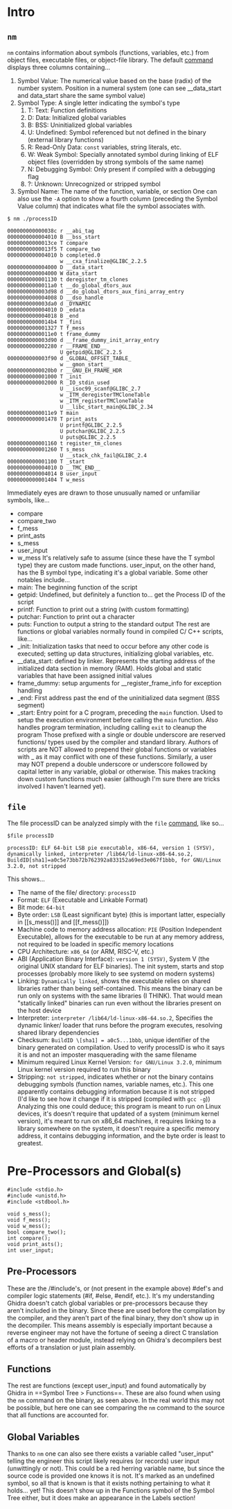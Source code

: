 # Intro
## `nm`
`nm` contains information about symbols (functions, variables, etc.) from object files, executable files, or object-file library. The default [command](https://linux.die.net/man/1/nm) displays three columns containing...
1. Symbol Value: The numerical value based on the base (radix) of the number system. Position in a numeral system (one can see \_\_data\_start and data\_start share the same symbol value)
2. Symbol Type: A single letter indicating the symbol's type
	1. T: Text: Function definitions
	2. D: Data: Initialized global variables
	3. B: BSS: Uninitialized global variables
	4. U: Undefined: Symbol referenced but not defined in the binary (external library functions)
	5. R: Read-Only Data: `const` variables, string literals, etc.
	6. W: Weak Symbol: Specially annotated symbol during linking of ELF object files (overridden by strong symbols of the same name)
	7. N: Debugging Symbol: Only present if compiled with a debugging flag
	8. ?: Unknown: Unrecognized or stripped symbol
3. Symbol Name: The name of the function, variable, or section
One can also use the `-A` option to show a fourth column (preceding the Symbol Value column) that indicates what file the symbol associates with.
```
$ nm ./processID

000000000000038c r __abi_tag
0000000000004010 B __bss_start
00000000000013ce T compare
00000000000013f5 T compare_two
0000000000004010 b completed.0
                 w __cxa_finalize@GLIBC_2.2.5
0000000000004000 D __data_start
0000000000004000 W data_start
0000000000001130 t deregister_tm_clones
00000000000011a0 t __do_global_dtors_aux
0000000000003d98 d __do_global_dtors_aux_fini_array_entry
0000000000004008 D __dso_handle
0000000000003da0 d _DYNAMIC
0000000000004010 D _edata
0000000000004018 B _end
00000000000014b4 T _fini
0000000000001327 T f_mess
00000000000011e0 t frame_dummy
0000000000003d90 d __frame_dummy_init_array_entry
0000000000002280 r __FRAME_END__
                 U getpid@GLIBC_2.2.5
0000000000003f90 d _GLOBAL_OFFSET_TABLE_
                 w __gmon_start__
00000000000020b0 r __GNU_EH_FRAME_HDR
0000000000001000 T _init
0000000000002000 R _IO_stdin_used
                 U __isoc99_scanf@GLIBC_2.7
                 w _ITM_deregisterTMCloneTable
                 w _ITM_registerTMCloneTable
                 U __libc_start_main@GLIBC_2.34
00000000000011e9 T main
0000000000001478 T print_asts
                 U printf@GLIBC_2.2.5
                 U putchar@GLIBC_2.2.5
                 U puts@GLIBC_2.2.5
0000000000001160 t register_tm_clones
0000000000001260 T s_mess
                 U __stack_chk_fail@GLIBC_2.4
0000000000001100 T _start
0000000000004010 D __TMC_END__
0000000000004014 B user_input
0000000000001404 T w_mess
```
Immediately eyes are drawn to those unusually named or unfamiliar symbols, like...
- compare
- compare_two
- f_mess
- print_asts
- s_mess
- user_input
- w_mess
It's relatively safe to assume (since these have the T symbol type) they are custom made functions. user_input, on the other hand, has the B symbol type, indicating it's a global variable. Some other notables include...
- main: The beginning function of the script
- getpid: Undefined, but definitely a function to... get the Process ID of the script
- printf: Function to print out a string (with custom formatting)
- putchar: Function to print out a character
- puts: Function to output a string to the standard output
The rest are functions or global variables normally found in compiled C/ C++ scripts, like...
- \_init: Initialization tasks that need to occur before any other code is executed; setting up data structures, initializing global variables, etc.
- \_\_data\_start: defined by linker. Represents the starting address of the initialized data section in memory (RAM). Holds global and static variables that have been assigned initial values
- frame\_dummy: setup arguments for \_\_register\_frame\_info for exception handling
- \_end: First address past the end of the uninitialized data segment (BSS segment)
- \_start: Entry point for a C program, preceding the `main` function. Used to setup the execution environment before calling the `main` function. Also handles program termination, including calling `exit` to cleanup the program
Those prefixed with a single or double underscore are reserved functions/ types used by the compiler and standard library. Authors of scripts are NOT allowed to prepend their global functions or variables with \_ as it may conflict with one of these functions. Similarly, a user may NOT prepend a double underscore or underscore followed by capital letter in any variable, global or otherwise. This makes tracking down custom functions much easier (although I'm sure there are tricks involved I haven't learned yet).
## `file`
The file processID can be analyzed simply with the `file` [command](https://man7.org/linux/man-pages/man1/file.1.html), like so...
```
$file processID

processID: ELF 64-bit LSB pie executable, x86-64, version 1 (SYSV), dynamically linked, interpreter /lib64/ld-linux-x86-64.so.2, BuildID[sha1]=a0c5e73bb72b762392a833152a69ed3e067f1bbb, for GNU/Linux 3.2.0, not stripped
```
This shows...
- The name of the file/ directory: `processID`
- Format: `ELF` (Executable and Linkable Format)
- Bit mode: `64-bit`
- Byte order: `LSB` (Least significant byte) (this is important latter, especially in [[s_mess()]] and [[f_mess()]])
- Machine code to memory address allocation: `PIE` (Position Independent Executable), allows for the executable to be run at any memory address, not required to be loaded in specific memory locations
- CPU Architecture: `x86_64` (or ARM, RISC-V, etc.)
- ABI (Application Binary Interface): `version 1 (SYSV)`, System V (the original UNIX standard for ELF binaries). The init system, starts and stop processes (probably more likely to see systemd on modern systems)
- Linking: `Dynamically linked`, shows the executable relies on shared libraries rather than being self-contained. This means the binary can be run only on systems with the same libraries (I THINK). That would mean "statically linked" binaries can run even without the libraries present on the host device
- Interpreter: `interpreter /lib64/ld-linux-x86-64.so.2`, Specifies the dynamic linker/ loader that runs before the program executes, resolving shared library dependencies
- Checksum: `BuildID \[sha1] = a0c5...1bbb`, unique identifier of the binary generated on compilation. Used to verify processID is who it says it is and not an imposter masquerading with the same filename
- Minimum required Linux Kernel Version: `for GNU/Linux 3.2.0`, minimum Linux kernel version required to run this binary
- Stripping: `not stripped`, indicates whether or not the binary contains debugging symbols (function names, variable names, etc.). This one apparently contains debugging information because it is not stripped (I'd like to see how it change if it is stripped (compiled with `gcc -g`))
Analyzing this one could deduce; this program is meant to run on Linux devices, it's doesn't require that updated of a system (minimum kernel version), it's meant to run on x86_64 machines, it requires linking to a library somewhere on the system, it doesn't require a specific memory address, it contains debugging information, and the byte order is least to greatest.
# Pre-Processors and Global(s)
```
#include <stdio.h>
#include <unistd.h>
#include <stdbool.h>

void s_mess();
void f_mess();
void w_mess();
bool compare_two();
int compare();
void print_asts();
int user_input;
```

## Pre-Processors
These are the /#include's, or (not present in the example above) \#def's and compiler logic statements (\#if, \#else, \#endif, etc.). It's my understanding Ghidra doesn't catch global variables or pre-processors because they aren't included in the binary. Since these are used before the compilation by the compiler, and they aren't part of the final binary, they don't show up in the decompiler. This means assembly is especially important because a reverse engineer may not have the fortune of seeing a direct C translation of a macro or header module, instead relying on Ghidra's decompilers best efforts of a translation or just plain assembly.
## Functions
The rest are functions (except user_input) and found automatically by Ghidra in ==Symbol Tree > Functions==. These are also found when using the `nm` command on the binary, as seen above. In the real world this may not be possible, but here one can see comparing the `nm` command to the source that all functions are accounted for.
## Global Variables
Thanks to `nm` one can also see there exists a variable called "user_input" telling the engineer this script likely requires (or records) user input (unwittingly or not). This could be a red herring variable name, but since the source code is provided one knows it is not. It's marked as an undefined symbol, so all that is known is that it exists nothing pertaining to what it holds... yet! This doesn't show up in the Functions symbol of the Symbol Tree either, but it does make an appearance in the Labels section! 